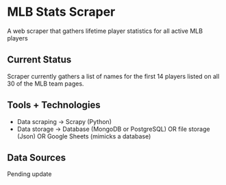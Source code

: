 # MLB Stats Scraper

A web scraper that gathers lifetime player statistics for all active MLB players

## Current Status

Scraper currently gathers a list of names for the first 14 players listed on all 30 of the MLB team pages.

## Tools + Technologies

- Data scraping -> Scrapy (Python)
- Data storage -> Database (MongoDB or PostgreSQL) OR file storage (Json) OR Google Sheets (mimicks a database)

## Data Sources

Pending update


